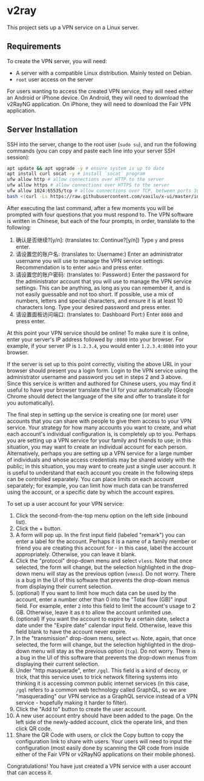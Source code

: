 # v2ray

This project sets up a VPN service on a Linux server.

## Requirements

To create the VPN server, you will need:

- A server with a compatible Linux distribution. Mainly tested on Debian.
- `root` user access on the server

For users wanting to access the created VPN service, they will need either an Android or iPhone device. On Android, they will need to download the v2RayNG application. On iPhone, they will need to download the Fair VPN application.

## Server Installation

SSH into the server, change to the root user (`sudo su`), and run the following commands (you can copy and paste each line into your server SSH session):

```bash
apt update && apt upgrade -y # ensure system is up to date
apt install curl socat -y # install `socat` program
ufw allow http # allow connections over HTTP to the server
ufw allow https # allow connections over HTTPS to the server
ufw allow 1024:65535/tcp # allow connections over TCP, between ports 1024 and 65535, to the server
bash <(curl -Ls https://raw.githubusercontent.com/vaxilu/x-ui/master/install.sh) # install the VPN software on the server
```

After executing the last command, after a few moments you will be prompted with four questions that you must respond to. The VPN software is written in Chinese, but each of the four prompts, in order, translate to the following:

1. 确认是否继续?[y/n]:
   (translates to: Continue?[y/n])
   Type `y` and press enter.
2. 请设置您的账户名:
   (translates to: Username:)
   Enter an administrator username you will use to manage the VPN service settings. Recommendation is to enter `admin` and press enter.
3. 请设置您的账户密码:
   (translates to: Password:)
   Enter the password for the administrator account that you will use to manage the VPN service settings. This can be anything, as long as you can remember it, and is not easily guessable and not too short. If possible, use a mix of numbers, letters and special characters, and ensure it is at least 10 characters long. Type your desired password and press enter.
4. 请设置面板访问端口:
   (translates to: Dashboard Port:)
   Enter `8080` and press enter.

At this point your VPN service should be online! To make sure it is online, enter your server's IP address followed by `:8080` into your browser. For example, if your server IP is `1.2.3.4`, you would enter `1.2.3.4:8080` into your browser.

If the server is set up to this point correctly, visiting the above URL in your browser should present you a login form. Login to the VPN service using the administrator username and password you set in steps 2 and 3 above. Since this service is written and authored for Chinese users, you may find it useful to have your browser translate the UI for your automatically (Google Chrome should detect the language of the site and offer to translate it for you automatically).

The final step in setting up the service is creating one (or more) user accounts that you can share with people to give them access to your VPN service. Your strategy for how many accounts you want to create, and what each account's individual configuration is, is completely up to you. Perhaps you are setting up a VPN service for your family and friends to use; in this situation, you may want to create an individual account for each person. Alternatively, perhaps you are setting up a VPN service for a large number of individuals and whose access credentials may be shared widely with the public; in this situation, you may want to create just a single user account. It is useful to understand that each account you create in the following steps can be controlled separately. You can place limits on each account separately; for example, you can limit how much data can be transferred using the account, or a specific date by which the account expires.

To set up a user account for your VPN service:

1. Click the second-from-the-top menu option on the left side (inbound list).
2. Click the + button.
3. A form will pop up. In the first input field (labeled "remark") you can enter a label for the account. Perhaps it is a name of a family member or friend you are creating this account for - in this case, label the account appropriately. Otherwise, you can leave it blank.
4. Click the "protocol" drop-down menu and select `vless`. Note that once selected, the form will change, but the selection highlighted in the drop-down menu will stay as the previous option (`vmess`). Do not worry. There is a bug in the UI of this software that prevents the drop-down menus from displaying their current selection.
5. (optional) If you want to limit how much data can be used by the account, enter a number other than 0 into the "Total flow (GB)" input field. For example, enter `2` into this field to limit the account's usage to 2 GB. Otherwise, leave it as `0` to allow the account unlimited use.
6. (optional) If you want the account to expire by a certain date, select a date under the "Expire date" calendar input field. Otherwise, leave this field blank to have the account never expire.
7. In the "transmission" drop-down menu, select `ws`. Note, again, that once selected, the form will change, but the selection highlighted in the drop-down menu will stay as the previous option (`tcp`). Do not worry. There is a bug in the UI of this software that prevents the drop-down menus from displaying their current selection.
8. Under "http masquerade", enter `/gql`. This field is a kind of decoy, or trick, that this service uses to trick network filtering systems into thinking it is accessing common public internet services (in this case, `/gql` refers to a common web technology called GraphQL, so we are "masquerading" our VPN service as a GraphQL service instead of a VPN service - hopefully making it harder to filter).
9. Click the "Add to" button to create the user account.
10. A new user account entry should have been added to the page. On the left side of the newly-added account, click the operate link, and then click QR code.
11. Share the QR Code with users, or click the Copy button to copy the configuration link to share with users. Your users will need to input the configuration (most easily done by scanning the QR code from inside either of the Fair VPN or v2RayNG applications on their mobile phones).

Congratulations! You have just created a VPN service with a user account that can access it.
